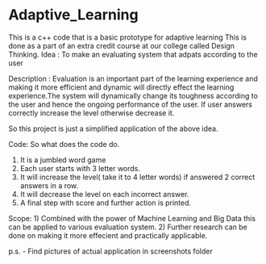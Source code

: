 # Adaptive_Learning

This is a c++ code that is a basic prototype for adaptive learning
This is done as a part of an extra credit course at our college called Design Thinking.
Idea : To make an evaluating system that adpats according to the user

Description : Evaluation is an important part of the learning experience and making it more efficient and dynamic will directly effect the learning experience.The system will dynamically change its toughness according to the user and hence the ongoing performance of the user.
If user answers correctly increase the level otherwise decrease it.

So this project is just a simplified application of the above idea.


Code: So what does the code do.
  1) It is a jumbled word game
  2) Each user starts with 3 letter words.
  3) It will increase the level( take it to 4 letter words) if answered 2 correct answers in a row.
  4) It will decrease the level on each incorrect answer.
  5) A final step with score and further action is printed.
  
Scope:  1) Combined with the power of Machine Learning and Big Data this can be applied to various evaluation system.
        2) Further research can be done on making it more effecient and practically applicable. 
        
p.s. - Find pictures of actual application in screenshots folder
